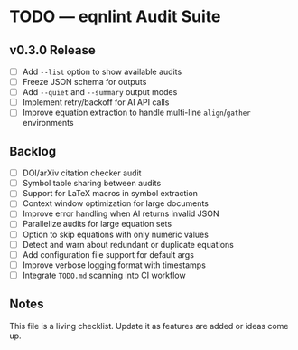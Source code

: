 # TODO — eqnlint Audit Suite

## v0.3.0 Release
- [ ] Add `--list` option to show available audits
- [ ] Freeze JSON schema for outputs
- [ ] Add `--quiet` and `--summary` output modes
- [ ] Implement retry/backoff for AI API calls
- [ ] Improve equation extraction to handle multi-line `align`/`gather` environments

## Backlog
- [ ] DOI/arXiv citation checker audit
- [ ] Symbol table sharing between audits
- [ ] Support for LaTeX macros in symbol extraction
- [ ] Context window optimization for large documents
- [ ] Improve error handling when AI returns invalid JSON
- [ ] Parallelize audits for large equation sets
- [ ] Option to skip equations with only numeric values
- [ ] Detect and warn about redundant or duplicate equations
- [ ] Add configuration file support for default args
- [ ] Improve verbose logging format with timestamps
- [ ] Integrate `TODO.md` scanning into CI workflow

## Notes
This file is a living checklist. Update it as features are added or ideas come up.
